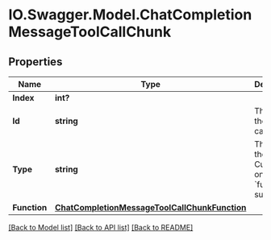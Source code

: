 # IO.Swagger.Model.ChatCompletionMessageToolCallChunk
## Properties

Name | Type | Description | Notes
------------ | ------------- | ------------- | -------------
**Index** | **int?** |  | 
**Id** | **string** | The ID of the tool call. | [optional] 
**Type** | **string** | The type of the tool. Currently, only &#x60;function&#x60; is supported. | [optional] 
**Function** | [**ChatCompletionMessageToolCallChunkFunction**](ChatCompletionMessageToolCallChunkFunction.md) |  | [optional] 

[[Back to Model list]](../README.md#documentation-for-models) [[Back to API list]](../README.md#documentation-for-api-endpoints) [[Back to README]](../README.md)

